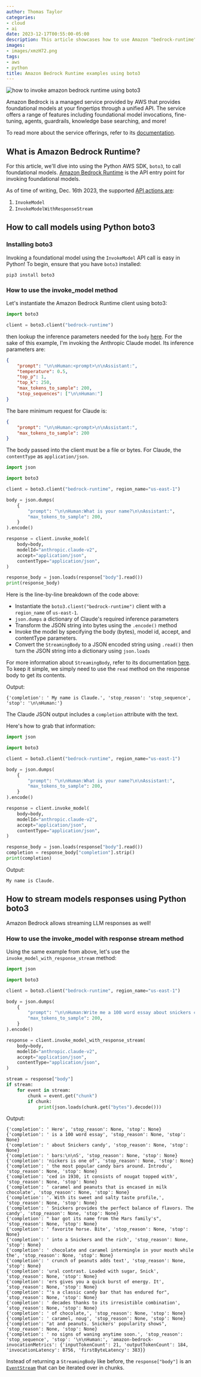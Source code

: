 ```yaml
---
author: Thomas Taylor
categories:
- cloud
- ai
date: 2023-12-17T00:55:00-05:00
description: This article showcases how to use Amazon "bedrock-runtime" with boto3 in Python.
images:
- images/xmzH72.png
tags:
- aws
- python
title: Amazon Bedrock Runtime examples using boto3
---
```


![how to invoke amazon bedrock runtime using boto3](images/xmzH72.png)

Amazon Bedrock is a managed service provided by AWS that provides foundational models at your fingertips through a unified API. The service offers a range of features including foundational model invocations, fine-tuning, agents, guardrails, knowledge base searching, and more!

To read more about the service offerings, refer to its [documentation][1].

## What is Amazon Bedrock Runtime?

For this article, we'll dive into using the Python AWS SDK, `boto3`, to call foundational models. [Amazon Bedrock Runtime][2] is the API entry point for invoking foundational models.

As of time of writing, Dec. 16th 2023, the supported [API actions are][2]:

1. `InvokeModel`
2. `InvokeModelWithResponseStream`

## How to call models using Python boto3

### Installing boto3

Invoking a foundational model using the `InvokeModel` API call is easy in Python! To begin, ensure that you have `boto3` installed:

```shell
pip3 install boto3
```

### How to use the invoke_model method

Let's instantiate the Amazon Bedrock Runtime client using boto3:

```python
import boto3

client = boto3.client("bedrock-runtime")
```

then lookup the inference parameters needed for the `body` [here][3]. For the sake of this example, I'm invoking the Anthropic Claude model. Its inference parameters are:

```json
{
    "prompt": "\n\nHuman:<prompt>\n\nAssistant:",
    "temperature": 0.5,
    "top_p": 1,
    "top_k": 250,
    "max_tokens_to_sample": 200,
    "stop_sequences": ["\n\nHuman:"]
}
```

The bare minimum request for Claude is:

```json
{
    "prompt": "\n\nHuman:<prompt>\n\nAssistant:",
    "max_tokens_to_sample": 200
}
```

The body passed into the client must be a file or bytes. For Claude, the `contentType` as `application/json`.

```python
import json

import boto3

client = boto3.client("bedrock-runtime", region_name="us-east-1")

body = json.dumps(
    {
        "prompt": "\n\nHuman:What is your name?\n\nAssistant:",
        "max_tokens_to_sample": 200,
    }
).encode()

response = client.invoke_model(
    body=body,
    modelId="anthropic.claude-v2",
    accept="application/json",
    contentType="application/json",
)

response_body = json.loads(response["body"].read())
print(response_body)
```

Here is the line-by-line breakdown of the code above:
- Instantiate the `boto3.client("bedrock-runtime")` client with a `region_name` of `us-east-1`.
- `json.dumps` a dictionary of Claude's required inference parameters
- Transform the JSON string into bytes using the `.encode()` method
- Invoke the model by specifying the body (bytes), model id, accept, and contentType parameters.
- Convert the `StreamingBody` to a JSON encoded string using `.read()` then turn the JSON string into a dictionary using `json.loads`

For more information about `StreamingBody`, refer to its documentation [here][4]. To keep it simple, we simply need to use the `read` method on the response body to get its contents.

Output:

```text
{'completion': ' My name is Claude.', 'stop_reason': 'stop_sequence', 'stop': '\n\nHuman:'}
```

The Claude JSON output includes a `completion` attribute with the text.

Here's how to grab that information:

```python
import json

import boto3

client = boto3.client("bedrock-runtime", region_name="us-east-1")

body = json.dumps(
    {
        "prompt": "\n\nHuman:What is your name?\n\nAssistant:",
        "max_tokens_to_sample": 200,
    }
).encode()

response = client.invoke_model(
    body=body,
    modelId="anthropic.claude-v2",
    accept="application/json",
    contentType="application/json",
)

response_body = json.loads(response["body"].read())
completion = response_body["completion"].strip()
print(completion)
```

Output:

```text
My name is Claude.
```

## How to stream models responses using Python boto3

Amazon Bedrock allows streaming LLM responses as well!

### How to use the invoke_model with response stream method

Using the same example from above, let's use the `invoke_model_with_response_stream` method:

```python
import json

import boto3

client = boto3.client("bedrock-runtime", region_name="us-east-1")

body = json.dumps(
    {
        "prompt": "\n\nHuman:Write me a 100 word essay about snickers candy bars\n\nAssistant:",
        "max_tokens_to_sample": 200,
    }
).encode()

response = client.invoke_model_with_response_stream(
    body=body,
    modelId="anthropic.claude-v2",
    accept="application/json",
    contentType="application/json",
)

stream = response["body"]
if stream:
    for event in stream:
        chunk = event.get("chunk")
        if chunk:
            print(json.loads(chunk.get("bytes").decode()))
```

Output:

```text
{'completion': ' Here', 'stop_reason': None, 'stop': None}
{'completion': ' is a 100 word essay', 'stop_reason': None, 'stop': None}
{'completion': ' about Snickers candy', 'stop_reason': None, 'stop': None}
{'completion': ' bars:\n\nS', 'stop_reason': None, 'stop': None}
{'completion': 'nickers is one of', 'stop_reason': None, 'stop': None}
{'completion': ' the most popular candy bars around. Introdu', 'stop_reason': None, 'stop': None}
{'completion': 'ced in 1930, it consists of nougat topped with', 'stop_reason': None, 'stop': None}
{'completion': ' caramel and peanuts that is encased in milk chocolate', 'stop_reason': None, 'stop': None}
{'completion': '. With its sweet and salty taste profile,', 'stop_reason': None, 'stop': None}
{'completion': ' Snickers provides the perfect balance of flavors. The candy', 'stop_reason': None, 'stop': None}
{'completion': " bar got its name from the Mars family's", 'stop_reason': None, 'stop': None}
{'completion': ' favorite horse. Bite', 'stop_reason': None, 'stop': None}
{'completion': ' into a Snickers and the rich', 'stop_reason': None, 'stop': None}
{'completion': ' chocolate and caramel intermingle in your mouth while the', 'stop_reason': None, 'stop': None}
{'completion': ' crunch of peanuts adds text', 'stop_reason': None, 'stop': None}
{'completion': 'ural contrast. Loaded with sugar, Snick', 'stop_reason': None, 'stop': None}
{'completion': 'ers gives you a quick burst of energy. It', 'stop_reason': None, 'stop': None}
{'completion': "'s a classic candy bar that has endured for", 'stop_reason': None, 'stop': None}
{'completion': ' decades thanks to its irresistible combination', 'stop_reason': None, 'stop': None}
{'completion': ' of chocolate,', 'stop_reason': None, 'stop': None}
{'completion': ' caramel, noug', 'stop_reason': None, 'stop': None}
{'completion': "at and peanuts. Snickers' popularity shows", 'stop_reason': None, 'stop': None}
{'completion': ' no signs of waning anytime soon.', 'stop_reason': 'stop_sequence', 'stop': '\n\nHuman:', 'amazon-bedrock-invocationMetrics': {'inputTokenCount': 21, 'outputTokenCount': 184, 'invocationLatency': 8756, 'firstByteLatency': 383}}
```

Instead of returning a `StreamingBody` like before, the `response["body"]` is an [`EventStream`][5] that can be iterated over in chunks.

[1]: https://docs.aws.amazon.com/bedrock/latest/userguide/what-is-bedrock.html
[2]: https://docs.aws.amazon.com/bedrock/latest/APIReference/API_Operations_Amazon_Bedrock_Runtime.html
[3]: https://docs.aws.amazon.com/bedrock/latest/userguide/model-parameters.html
[4]: https://botocore.amazonaws.com/v1/documentation/api/latest/reference/response.html#botocore.response.StreamingBody.read
[5]: https://botocore.amazonaws.com/v1/documentation/api/latest/reference/eventstream.html
